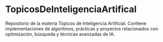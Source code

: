 # TopicosDeInteligenciaArtifical
Repositorio de la materia Tópicos de Inteligencia Artificial. Contiene implementaciones de algoritmos, prácticas y proyectos relacionados con optimización, búsqueda y técnicas avanzadas de IA.

